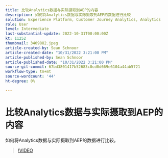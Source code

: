 ```yaml
---
title: 比较Analytics数据与实际摄取到AEP的内容
description: 如何将Analytics数据与实际摄取到AEP的数据进行比较
solution: Experience Platform, Customer Journey Analytics, Analytics
role: User
level: Intermediate
last-substantial-update: 2022-10-31T00:00:00Z
kt: 11252
thumbnail: 3409882.jpeg
article-created-by: Sean Schnoor
article-created-date: "10/31/2022 3:21:00 PM"
article-published-by: Sean Schnoor
article-published-date: "10/31/2022 3:21:00 PM"
source-git-commit: 67bd3801417b52683c0cd0d669e6104a44ab5721
workflow-type: tm+mt
source-wordcount: '44'
ht-degree: 0%

---
```



# 比较Analytics数据与实际摄取到AEP的内容

如何将Analytics数据与实际摄取到AEP的数据进行比较。

>[!VIDEO](https://video.tv.adobe.com/v/3409882/?quality=12&learn=on)
